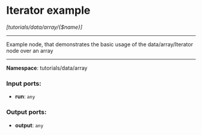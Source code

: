 # Iterator example

_[tutorials/data/array/{$name}]_

---

Example node, that demonstrates the basic usage of the data/array/Iterator node over an array

---

__Namespace__: tutorials/data/array

### Input ports:

* __run__: ` any `

### Output ports:

* __output__: ` any `

